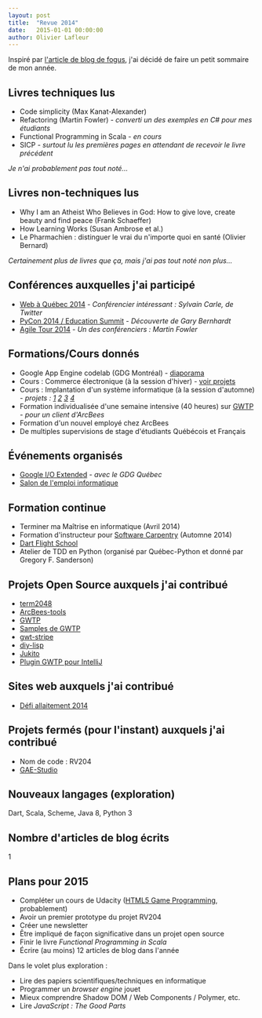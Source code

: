 ```yaml
---
layout: post
title:  "Revue 2014"
date:   2015-01-01 00:00:00
author: Olivier Lafleur
---
```

Inspiré par [l'article de blog de fogus](http://blog.fogus.me/2014/12/29/the-best-things-and-stuff-of-2014/), j'ai 
décidé de faire un petit sommaire de mon année.

Livres techniques lus
---------------------
- Code simplicity (Max Kanat-Alexander)
- Refactoring (Martin Fowler) - *converti un des exemples en C# pour mes étudiants*
- Functional Programming in Scala - *en cours*
- SICP - *surtout lu les premières pages en attendant de recevoir le livre précédent*

*Je n'ai probablement pas tout noté...*

Livres non-techniques lus
-------------------------
- Why I am an Atheist Who Believes in God: How to give love, create beauty and find peace (Frank Schaeffer)
- How Learning Works (Susan Ambrose et al.)
- Le Pharmachien : distinguer le vrai du n'importe quoi en santé (Olivier Bernard)

*Certainement plus de livres que ça, mais j'ai pas tout noté non plus...*

Conférences auxquelles j'ai participé
-------------------------------------
- [Web à Québec 2014](http://2014.webaquebec.org/) - *Conférencier intéressant : Sylvain Carle, de Twitter*
- [PyCon 2014 / Education Summit](https://us.pycon.org/2014/) - *Découverte de Gary Bernhardt*
- [Agile Tour 2014](http://agilequebec.ca/agile-tour-2014/) - *Un des conférenciers : Martin Fowler*

Formations/Cours donnés
------------------
- Google App Engine codelab (GDG Montréal) - [diaporama](https://drive.google.com/open?id=1sbKnLenoF3kPVvDm0hqKFC3hUFqfRaadrPjVrIIlIn8&authuser=1)
- Cours : Commerce électronique (à la session d'hiver) - [voir projets](http://205.236.12.51/projet/h2014/)
- Cours : Implantation d'un système informatique (à la session d'automne) - *projets : [1](http://205.236.12.31) [2](http://205.236.12.32) [3](http://205.236.12.33) [4](http://205.236.12.34)*
- Formation individualisée d'une semaine intensive (40 heures) sur [GWTP](http://gwtp.arcbees.com) - *pour un client d'ArcBees*
- Formation d'un nouvel employé chez ArcBees
- De multiples supervisions de stage d'étudiants Québécois et Français

Événements organisés
--------------------
- [Google I/O Extended](https://plus.google.com/u/0/events/csia35hfrvijfp4r391hleucco8) - *avec le GDG Québec*
- [Salon de l'emploi informatique](https://www.facebook.com/events/712070928885637/)

Formation continue
------------------
- Terminer ma Maîtrise en informatique (Avril 2014)
- Formation d'instructeur pour [Software Carpentry](http://software-carpentry.org/) (Automne 2014)
- [Dart Flight School](https://plus.google.com/events/cin72k2h15oiamgb2bik1sbuu7c)
- Atelier de TDD en Python (organisé par Québec-Python et donné par Gregory F. Sanderson)

Projets Open Source auxquels j'ai contribué
---------------------
- [term2048](https://github.com/bfontaine/term2048/pull/9)
- [ArcBees-tools](https://github.com/ArcBees/ArcBees-tools/commits?author=olafleur)
- [GWTP](https://github.com/ArcBees/GWTP/commits?author=olafleur)
- [Samples de GWTP](https://github.com/ArcBees/GWTP/commits?author=olafleur)
- [gwt-stripe](https://github.com/ArcBees/gwt-stripe/commits?author=olafleur)
- [diy-lisp](https://github.com/kvalle/diy-lisp/commits?author=olafleur)
- [Jukito](https://github.com/ArcBees/Jukito/commits?author=olafleur)
- [Plugin GWTP pour IntelliJ](https://github.com/ArcBees/gwtp-idea-plugin/commits?author=olafleur)

Sites web auxquels j'ai contribué
-------------------------------------------
- [Défi allaitement 2014](http://defiallaitementquebec.com)

Projets fermés (pour l'instant) auxquels j'ai contribué
------------------------------------------
- Nom de code : RV204
- [GAE-Studio](http://gaestudio.arcbees.com/)

Nouveaux langages (exploration)
-------------------------------
Dart, Scala, Scheme, Java 8, Python 3

Nombre d'articles de blog écrits
--------------------------------
1

Plans pour 2015
---------------
- Compléter un cours de Udacity ([HTML5 Game Programming](https://www.udacity.com/course/cs255), probablement)
- Avoir un premier prototype du projet RV204
- Créer une newsletter
- Être impliqué de façon significative dans un projet open source
- Finir le livre *Functional Programming in Scala*
- Écrire (au moins) 12 articles de blog dans l'année

Dans le volet plus exploration :

- Lire des papiers scientifiques/techniques en informatique
- Programmer un *browser engine* jouet
- Mieux comprendre Shadow DOM / Web Components / Polymer, etc.
- Lire *JavaScript : The Good Parts*
